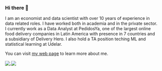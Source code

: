 ### Hi there 👋  
I am an economist and data scientist with over 10 years of experience in data related roles. I have worked both in academia and in the private sector. I currently work as a Data Analyst at PedidosYa, one of the largest online food delivery companies in Latin America with presence in 7 countries and a subsidiary of Delivery Hero. I also hold a TA position teching ML and statistical learning at Udelar.

You can visit [my web page](https://danielczarnievicz.netlify.app/portfolio/) to learn more about me.

<a href="https://github.com/anuraghazra/github-readme-stats">
  <img align="center" src="https://github-readme-stats.vercel.app/api?username=daczarne&hide=stars,prs&count_private=true&show_icons=true&theme=radical&include_all_commits=true&custom_title=GitHub%20Stats" />
</a>
<a href="https://github.com/anuraghazra/convoychat">
  <img align="center" src="https://github-readme-stats.vercel.app/api/top-langs/?username=daczarne&langs_count=10&layout=compact&theme=radical&exclude_repo=cv_spanish,statsExpressions,udemyML,r4ds-exercise-solutions,drawio-github,ISLR" />
</a>
